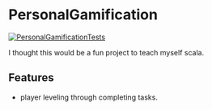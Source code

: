 # PersonalGamification

[![PersonalGamificationTests](https://github.com/collinarnett/PersonalGamification/actions/workflows/main.yaml/badge.svg?branch=main)](https://github.com/collinarnett/PersonalGamification/actions/workflows/main.yaml)

I thought this would be a fun project to teach myself scala.

## Features

- player leveling through completing tasks.
